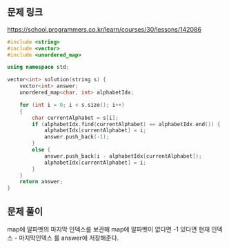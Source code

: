 ## 문제 링크
https://school.programmers.co.kr/learn/courses/30/lessons/142086

```cpp
#include <string>
#include <vector>
#include <unordered_map>

using namespace std;

vector<int> solution(string s) {
	vector<int> answer;
	unordered_map<char, int> alphabetIdx;

	for (int i = 0; i < s.size(); i++)
	{
		char currentAlphabet = s[i];
		if (alphabetIdx.find(currentAlphabet) == alphabetIdx.end()) {
			alphabetIdx[currentAlphabet] = i;
			answer.push_back(-1);
		}
		else {
			answer.push_back(i - alphabetIdx[currentAlphabet]);
			alphabetIdx[currentAlphabet] = i;
		}
	}
	return answer;
}

```

## 문제 풀이
map에 알파벳의 마지막 인덱스를 보관해 map에 알파벳이 없다면 -1 있다면 현재 인덱스 - 마지막인덱스 를 answer에 저장해준다.
